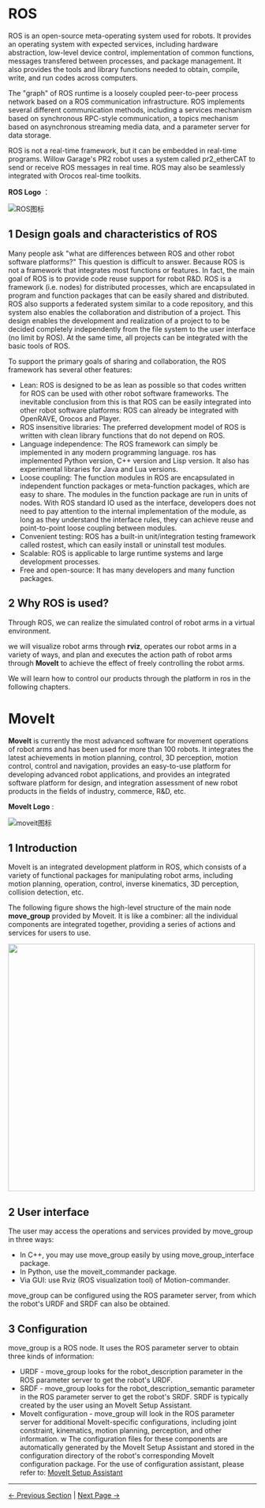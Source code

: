 # ROS

ROS is an open-source meta-operating system used for robots. It provides an operating system with expected services, including hardware abstraction, low-level device control, implementation of common functions, messages transfered between processes, and package management. It also provides the tools and library functions needed to obtain, compile, write, and run codes across computers.

The "graph" of ROS runtime is a loosely coupled peer-to-peer process network based on a ROS communication infrastructure. ROS implements several different communication methods, including a services mechanism based on synchronous RPC-style communication, a topics mechanism based on asynchronous streaming media data, and a parameter server for data storage.

ROS is not a real-time framework, but it can be embedded in real-time programs. Willow Garage's PR2 robot uses a system called pr2_etherCAT to send or receive ROS messages in real time. ROS may also be seamlessly integrated with Orocos real-time toolkits.

**ROS Logo** ：

![ROS图标](../../resources/11-ApplicationBaseROS/icon.png)

## 1 Design goals and characteristics of ROS

Many people ask "what are differences between ROS and other robot software platforms?" This question is difficult to answer. Because ROS is not a framework that integrates most functions or features. In fact, the main goal of ROS is to provide code reuse support for robot R&D. ROS is a framework (i.e. nodes) for distributed processes, which are encapsulated in program and function packages that can be easily shared and distributed. ROS also supports a federated system similar to a code repository, and this system also enables the collaboration and distribution of a project. This design enables the development and realization of a project to to be decided completely independently from the file system to the user interface (no limit by ROS). At the same time, all projects can be integrated with the basic tools of ROS.

To support the primary goals of sharing and collaboration, the ROS framework has several other features:

 * Lean: ROS is designed to be as lean as possible so that codes written for ROS can be used with other robot software frameworks. The inevitable conclusion from this is that ROS can be easily integrated into other robot software platforms: ROS can already be integrated with OpenRAVE, Orocos and Player.
 * ROS insensitive libraries: The preferred development model of ROS is written with clean library functions that do not depend on ROS.
 * Language independence: The ROS framework can simply be implemented in any modern programming language. ros has implemented Python version, C++ version and Lisp version. It also has experimental libraries for Java and Lua versions.
 * Loose coupling: The function modules in ROS are encapsulated in independent function packages or meta-function packages, which are easy to share. The modules in the function package are run in units of nodes. With ROS standard IO used as the interface, developers does not need to pay attention to the internal implementation of the module, as long as they understand the interface rules, they can achieve reuse and point-to-point loose coupling between modules.
 * Convenient testing: ROS has a built-in unit/integration testing framework called rostest, which can easily install or uninstall test modules.
 * Scalable: ROS is applicable to large runtime systems and large development processes.
 * Free and open-source: It has many developers and many function packages.

## 2 Why ROS is used?

Through ROS, we can realize the simulated control of robot arms in a virtual environment.

we will visualize robot arms through **rviz**, operates our robot arms in a variety of ways, and plan and executes the action path of robot arms through **MoveIt** to achieve the effect of freely controlling the robot arms.

We will learn how to control our products through the platform in ros in the following chapters.


# MoveIt

**MoveIt** is currently the most advanced software for movement operations of robot arms and has been used for more than 100 robots. It integrates the latest achievements in motion planning, control, 3D perception, motion control, control and navigation, provides an easy-to-use platform for developing advanced robot applications, and provides an integrated software platform for design, and integration assessment of new robot products in the fields of industry, commerce, R&D, etc.

**MoveIt Logo** :

![moveit图标](../../resources/11-ApplicationBaseROS/moveit-icon.png)

## 1 Introduction

MoveIt is an integrated development platform in ROS, which consists of a variety of functional packages for manipulating robot arms, including motion planning, operation, control, inverse kinematics, 3D perception, collision detection, etc.

The following figure shows the high-level structure of the main node **move_group** provided by Moveit. It is like a combiner: all the individual components are integrated together, providing a series of actions and services for users to use.

<img src =../../resources/11-ApplicationBaseROS/moveit-3.png
width ="500"  align = "center">

## 2 User interface

The user may access the operations and services provided by move_group in three ways:

 * In C++, you may use move_group easily by using move_group_interface package.
 * In Python, use the moveit_commander package.
 * Via GUI: use Rviz (ROS visualization tool) of Motion-commander.

move_group can be configured using the ROS parameter server, from which the robot's URDF and SRDF can also be obtained.


## 3 Configuration

move_group is a ROS node. It uses the ROS parameter server to obtain three kinds of information:

- URDF - move_group looks for the robot_description parameter in the ROS parameter server to get the robot's URDF.
- SRDF - move_group looks for the robot_description_semantic parameter in the ROS parameter server to get the robot's SRDF. SRDF is typically created by the user using an MoveIt Setup Assistant.
- MoveIt configuration - move_group will look in the ROS parameter server for additional MoveIt-specific configurations, including joint constraint, kinematics, motion planning, perception, and other information. w The configuration files for these components are automatically generated by the MoveIt Setup Assistant and stored in the configuration directory of the robot's corresponding MoveIt configuration package. For the use of configuration assistant, please refer to: [MoveIt Setup Assistant](https://moveit.picknik.ai/main/doc/examples/setup_assistant/setup_assistant_tutorial.html)

---

[← Previous Section](../../10-ApplicationBasePython/README.md) | [Next Page →](../11.1-ROS1/11.1.2-320PI/11.1.2.1-环境搭建.md)